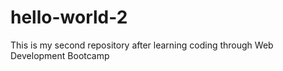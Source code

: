 # hello-world-2
This is my second repository after learning coding through Web Development Bootcamp
